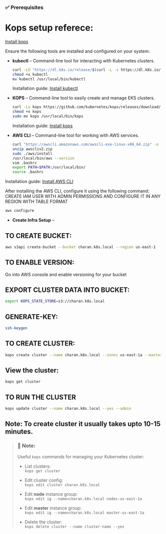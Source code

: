 ### ✅ Prerequisites

# Kops setup referece:
[Install kops](https://github.com/charan-surya-kilana/all-setups/blob/master/kops.sh)

Ensure the following tools are installed and configured on your system:

- **kubectl** – Command-line tool for interacting with Kubernetes clusters.
   ```bash
  curl -LO "https://dl.k8s.io/release/$(curl -L -s https://dl.k8s.io/release/stable.txt)/bin/linux/amd64/kubectl"
  chmod +x kubectl
  mv kubectl /usr/local/bin/kubectl
  ```
  Installation guide: [Install kubectl](https://docs.aws.amazon.com/eks/latest/userguide/install-kubectl.html)

- **KOPS** – Command-line tool to easily create and manage EKS clusters.
  ```bash
  curl -Lo kops https://github.com/kubernetes/kops/releases/download/$(curl -s https://api.github.com/repos/kubernetes/kops/releases/latest | grep tag_name | cut -d '"' -f 4)/kops-linux-amd64
  chmod +x kops
  sudo mv kops /usr/local/bin/kops
  ```
  Installation guide: [Install kops](https://kops.sigs.k8s.io/getting_started/install/)

- **AWS CLI** – Command-line tool for working with AWS services.
  ```bash
  curl "https://awscli.amazonaws.com/awscli-exe-linux-x86_64.zip" -o "awscliv2.zip"
  unzip awscliv2.zip
  sudo ./aws/install
  /usr/local/bin/aws --version
  vim .bashrc
  export PATH=$PATH:/usr/local/bin/
  source .bashrc
  ```
Installation guide: [Install AWS CLI](https://docs.aws.amazon.com/cli/latest/userguide/cli-chap-install.html)

After installing the AWS CLI, configure it using the following command:  
CREATE IAM USER WITH ADMIN PERMISSIONS AND CONFIGURE IT IN ANY REGION WITH TABLE FORMAT
```bash
aws configure
```
- **Create Infra Setup** –

## TO CREATE BUCKET:
```bash
aws s3api create-bucket --bucket charan.k8s.local --region us-east-1
 ```
## TO ENABLE VERSION:
Go into AWS console and enable versioning for your bucket

## EXPORT CLUSTER DATA INTO BUCKET:
```bash
export KOPS_STATE_STORE=s3://charan.k8s.local
```

## GENERATE-KEY:
```bash
ssh-keygen
```

## TO CREATE CLUSTER:
```bash
kops create cluster --name charan.k8s.local --zones us-east-1a --master-size t2.medium --node-size t2.medium
```

## View the cluster:
```bash
kops get cluster
```

## TO RUN THE CLUSTER
```bash
kops update cluster --name charan.k8s.local --yes --admin
```
## Note: To create cluster it usually takes upto 10-15 minutes.
> ### 📝 Note:
> Useful `kops` commands for managing your Kubernetes cluster:
>
> - List clusters:  
>   `kops get cluster`
>
> - Edit cluster config:  
>   `kops edit cluster charan.k8s.local`
>
> - Edit **node** instance group:  
>   `kops edit ig --name=charan.k8s.local nodes-us-east-1a`
>
> - Edit **master** instance group:  
>   `kops edit ig --name=charan.k8s.local master-us-east-1a`
>
> - Delete the cluster:  
>   `kops delete cluster --name cluster-name --yes`








  
